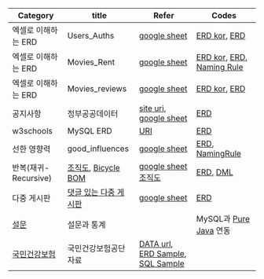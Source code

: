 | Category | title | Refer | Codes |
| ----- | --- | ------ | ------ |
| 엑셀로 이해하는 ERD |  Users_Auths  | [google sheet](https://docs.google.com/spreadsheets/d/1dqRAKg9Hl7gOh1Ggjj5Q5eGea8fMjyO5/edit#gid=1779620113) | [ERD kor](./cases/Users_Auths/Users_Auths_kor.vuerd), [ERD](./cases/Users_Auths/Users_Auths.vuerd) |
| 엑셀로 이해하는 ERD | Movies_Rent | [google sheet](https://docs.google.com/spreadsheets/d/169ItvOOWA1sKsMN4isgYPVX7hrhE5yYnQkwaFJitqUg/edit#gid=0) | [ERD kor](./cases/Movies/Movies_Rents_kor.vuerd), [ERD](./cases/Movies/Movies_Rents.vuerd), [Naming Rule](https://docs.google.com/spreadsheets/d/1kdOFuZeXcbqzDF6pqY_9FSAOgCL5Z8nHz9JX6ab3Q0g/edit#gid=0)|
| 엑셀로 이해하는 ERD | Movies_reviews   | [google sheet ](https://docs.google.com/spreadsheets/d/1xHF-54RIRfYPNv-pFuIud8_bv4R2rHWJjK_BxIWZKQA/edit#gid=1202945779) | [ERD kor](./cases/Movies/Movies_reviews_kor.vuerd), [ERD](./cases/Movies/Movies_reviews.vuerd) |
| 공지사항  | 정부공공데이터 | [site uri](https://www.data.go.kr/bbs/ntc/selectNoticeListView.do), [google sheet](https://docs.google.com/spreadsheets/d/1cJJPa-qk2dksuycV0tuls2zGP2G--iQXoqDrPXviny0/edit#gid=0) | [ERD](./cases/Notices/Notice.vuerd) |
| w3schools | MySQL ERD | [URI](https://www.w3schools.com/mysql/default.asp) | [ERD](./cases/w3schools_com/w3schools_MySQL.vuerd) |
| 선한 영향력 | good_influences | [google sheet](https://docs.google.com/spreadsheets/d/19w5WcWmFKs9F3pd3kHcMlyyStuiOnZ1-/edit#gid=734761325) | [ERD](./cases/Good_Influences/Good_Influences.vuerd), [NamingRule](./cases/Good_Influences/Good_Influences_Naming_Rules.pdf) |
| 반복(재귀-Recursive) | [조직도](https://www.klac.or.kr/images/organization_img_202202.jpg), [Bicycle BOM](https://mecaluxcom.cdnwm.com/blog/img/bom-bill-of-materials-bicycle.1.0.jpg) | [google sheet 조직도](https://docs.google.com/spreadsheets/d/1OotZbciNITSX_pRW3WBh_G0RAWRj4KyCZoPnWhaeYqc/edit#gid=1115783314) |[ERD](./cases/Organizations/organization.vuerd), [DML](./cases/Organizations/organization.sql) |
| 다중 게시판  | [댓글 있는 다중 게시판](http://www.gasengi.com) | [google sheet](https://docs.google.com/spreadsheets/d/1zBANUTXxLpeK9Jwwi8Ktxtl2Y-5shOwLzWMWUo4ueL0/edit#gid=0) |[ERD](./cases/Boards/multi_board.vuerd) |
| [설문](./cases/polls/) | 설문과 통계 | | MySQL과 [Pure Java](./cases/polls/codes/java/) 연동 |
| [국민건강보험](./cases/NationalHealthInsurance/) | 국민건강보험공단 자료 | [DATA url](https://nhiss.nhis.or.kr/bd/ab/bdaba001cv.do), [ERD Sample](./cases/NationalHealthInsurance/ERDwithSample.vuerd), [SQL Sample](./cases/NationalHealthInsurance/DDLwithSample.sql) | |
